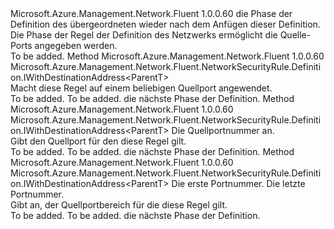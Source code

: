 <Type Name="IWithSourcePort&lt;ParentT&gt;" FullName="Microsoft.Azure.Management.Network.Fluent.NetworkSecurityRule.Definition.IWithSourcePort&lt;ParentT&gt;">
  <TypeSignature Language="C#" Value="public interface IWithSourcePort&lt;ParentT&gt;" />
  <TypeSignature Language="ILAsm" Value=".class public interface auto ansi abstract IWithSourcePort`1&lt;ParentT&gt;" />
  <TypeSignature Language="DocId" Value="T:Microsoft.Azure.Management.Network.Fluent.NetworkSecurityRule.Definition.IWithSourcePort`1" />
  <TypeSignature Language="VB.NET" Value="Public Interface IWithSourcePort(Of ParentT)" />
  <TypeSignature Language="F#" Value="type IWithSourcePort&lt;'ParentT&gt; = interface" />
  <AssemblyInfo>
    <AssemblyName>Microsoft.Azure.Management.Network.Fluent</AssemblyName>
    <AssemblyVersion>1.0.0.60</AssemblyVersion>
  </AssemblyInfo>
  <TypeParameters>
    <TypeParameter Name="ParentT" />
  </TypeParameters>
  <Interfaces />
  <Docs>
    <typeparam name="ParentT">die Phase der Definition des übergeordneten wieder nach dem Anfügen dieser Definition.</typeparam>
    <summary>
            Die Phase der Regel der Definition des Netzwerks ermöglicht die Quelle-Ports angegeben werden.
            </summary>
    <remarks>To be added.</remarks>
  </Docs>
  <Members>
    <Member MemberName="FromAnyPort">
      <MemberSignature Language="C#" Value="public Microsoft.Azure.Management.Network.Fluent.NetworkSecurityRule.Definition.IWithDestinationAddress&lt;ParentT&gt; FromAnyPort ();" />
      <MemberSignature Language="ILAsm" Value=".method public hidebysig newslot virtual instance class Microsoft.Azure.Management.Network.Fluent.NetworkSecurityRule.Definition.IWithDestinationAddress`1&lt;!ParentT&gt; FromAnyPort() cil managed" />
      <MemberSignature Language="DocId" Value="M:Microsoft.Azure.Management.Network.Fluent.NetworkSecurityRule.Definition.IWithSourcePort`1.FromAnyPort" />
      <MemberSignature Language="VB.NET" Value="Public Function FromAnyPort () As IWithDestinationAddress(Of ParentT)" />
      <MemberSignature Language="F#" Value="abstract member FromAnyPort : unit -&gt; Microsoft.Azure.Management.Network.Fluent.NetworkSecurityRule.Definition.IWithDestinationAddress&lt;'ParentT&gt;" Usage="iWithSourcePort.FromAnyPort " />
      <MemberType>Method</MemberType>
      <AssemblyInfo>
        <AssemblyName>Microsoft.Azure.Management.Network.Fluent</AssemblyName>
        <AssemblyVersion>1.0.0.60</AssemblyVersion>
      </AssemblyInfo>
      <ReturnValue>
        <ReturnType>Microsoft.Azure.Management.Network.Fluent.NetworkSecurityRule.Definition.IWithDestinationAddress&lt;ParentT&gt;</ReturnType>
      </ReturnValue>
      <Parameters />
      <Docs>
        <summary>
            Macht diese Regel auf einem beliebigen Quellport angewendet.
            </summary>
        <returns>To be added.</returns>
        <remarks>To be added.</remarks>
        <return>die nächste Phase der Definition.</return>
      </Docs>
    </Member>
    <Member MemberName="FromPort">
      <MemberSignature Language="C#" Value="public Microsoft.Azure.Management.Network.Fluent.NetworkSecurityRule.Definition.IWithDestinationAddress&lt;ParentT&gt; FromPort (int port);" />
      <MemberSignature Language="ILAsm" Value=".method public hidebysig newslot virtual instance class Microsoft.Azure.Management.Network.Fluent.NetworkSecurityRule.Definition.IWithDestinationAddress`1&lt;!ParentT&gt; FromPort(int32 port) cil managed" />
      <MemberSignature Language="DocId" Value="M:Microsoft.Azure.Management.Network.Fluent.NetworkSecurityRule.Definition.IWithSourcePort`1.FromPort(System.Int32)" />
      <MemberSignature Language="VB.NET" Value="Public Function FromPort (port As Integer) As IWithDestinationAddress(Of ParentT)" />
      <MemberSignature Language="F#" Value="abstract member FromPort : int -&gt; Microsoft.Azure.Management.Network.Fluent.NetworkSecurityRule.Definition.IWithDestinationAddress&lt;'ParentT&gt;" Usage="iWithSourcePort.FromPort port" />
      <MemberType>Method</MemberType>
      <AssemblyInfo>
        <AssemblyName>Microsoft.Azure.Management.Network.Fluent</AssemblyName>
        <AssemblyVersion>1.0.0.60</AssemblyVersion>
      </AssemblyInfo>
      <ReturnValue>
        <ReturnType>Microsoft.Azure.Management.Network.Fluent.NetworkSecurityRule.Definition.IWithDestinationAddress&lt;ParentT&gt;</ReturnType>
      </ReturnValue>
      <Parameters>
        <Parameter Name="port" Type="System.Int32" />
      </Parameters>
      <Docs>
        <param name="port">Die Quellportnummer an.</param>
        <summary>
            Gibt den Quellport für den diese Regel gilt.
            </summary>
        <returns>To be added.</returns>
        <remarks>To be added.</remarks>
        <return>die nächste Phase der Definition.</return>
      </Docs>
    </Member>
    <Member MemberName="FromPortRange">
      <MemberSignature Language="C#" Value="public Microsoft.Azure.Management.Network.Fluent.NetworkSecurityRule.Definition.IWithDestinationAddress&lt;ParentT&gt; FromPortRange (int from, int to);" />
      <MemberSignature Language="ILAsm" Value=".method public hidebysig newslot virtual instance class Microsoft.Azure.Management.Network.Fluent.NetworkSecurityRule.Definition.IWithDestinationAddress`1&lt;!ParentT&gt; FromPortRange(int32 from, int32 to) cil managed" />
      <MemberSignature Language="DocId" Value="M:Microsoft.Azure.Management.Network.Fluent.NetworkSecurityRule.Definition.IWithSourcePort`1.FromPortRange(System.Int32,System.Int32)" />
      <MemberSignature Language="VB.NET" Value="Public Function FromPortRange (from As Integer, to As Integer) As IWithDestinationAddress(Of ParentT)" />
      <MemberSignature Language="F#" Value="abstract member FromPortRange : int * int -&gt; Microsoft.Azure.Management.Network.Fluent.NetworkSecurityRule.Definition.IWithDestinationAddress&lt;'ParentT&gt;" Usage="iWithSourcePort.FromPortRange (from, to)" />
      <MemberType>Method</MemberType>
      <AssemblyInfo>
        <AssemblyName>Microsoft.Azure.Management.Network.Fluent</AssemblyName>
        <AssemblyVersion>1.0.0.60</AssemblyVersion>
      </AssemblyInfo>
      <ReturnValue>
        <ReturnType>Microsoft.Azure.Management.Network.Fluent.NetworkSecurityRule.Definition.IWithDestinationAddress&lt;ParentT&gt;</ReturnType>
      </ReturnValue>
      <Parameters>
        <Parameter Name="from" Type="System.Int32" />
        <Parameter Name="to" Type="System.Int32" />
      </Parameters>
      <Docs>
        <param name="from">Die erste Portnummer.</param>
        <param name="to">Die letzte Portnummer.</param>
        <summary>
            Gibt an, der Quellportbereich für die diese Regel gilt.
            </summary>
        <returns>To be added.</returns>
        <remarks>To be added.</remarks>
        <return>die nächste Phase der Definition.</return>
      </Docs>
    </Member>
  </Members>
</Type>